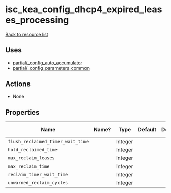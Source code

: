 # isc_kea_config_dhcp4_expired_leases_processing

[Back to resource list](../README.md#resources)

## Uses

- [partial/_config_auto_accumulator](partial/isc_kea__config_auto_accumulator.md)
- [partial/_config_parameters_common](partial/isc_kea__config_parameters_common.md)

## Actions

- None

## Properties

| Name                              | Name? | Type    | Default | Description | Allowed Values |
| --------------------------------- | ----- | ------- | ------- | ----------- | -------------- |
| `flush_reclaimed_timer_wait_time` |       | Integer |         |             |                |
| `hold_reclaimed_time`             |       | Integer |         |             |                |
| `max_reclaim_leases`              |       | Integer |         |             |                |
| `max_reclaim_time`                |       | Integer |         |             |                |
| `reclaim_timer_wait_time`         |       | Integer |         |             |                |
| `unwarned_reclaim_cycles`         |       | Integer |         |             |                |
